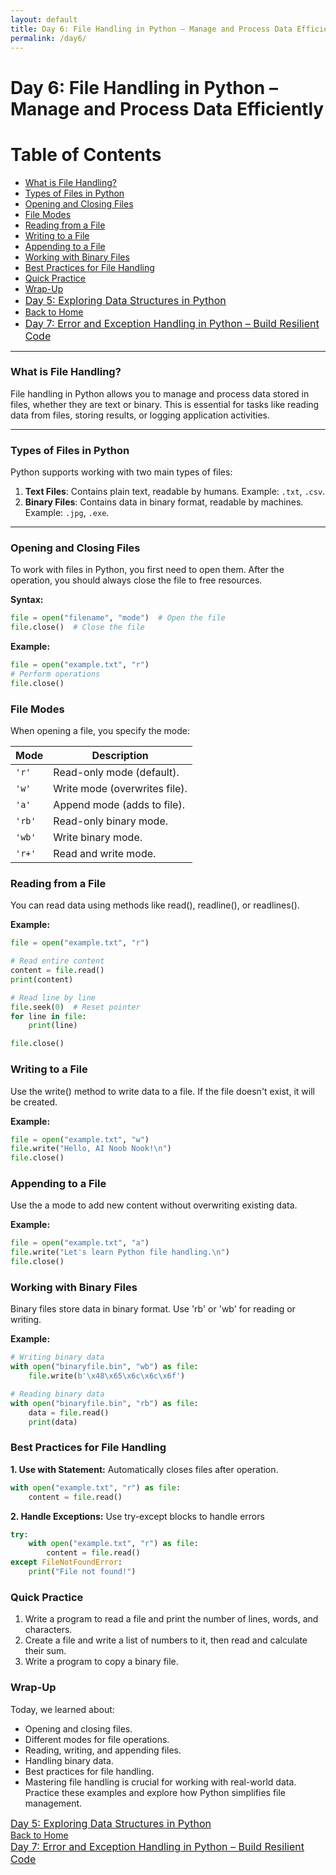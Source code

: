 ```yaml
---
layout: default
title: Day 6: File Handling in Python – Manage and Process Data Efficiently
permalink: /day6/
---
```


# Day 6: File Handling in Python – Manage and Process Data Efficiently

# Table of Contents
- [What is File Handling?](#what-is-file-handling)
- [Types of Files in Python](#types-of-files-in-python)
- [Opening and Closing Files](#opening-and-closing-files)
- [File Modes](#file-modes)
- [Reading from a File](#reading-from-a-file)
- [Writing to a File](#writing-to-a-file)
- [Appending to a File](#appending-to-a-file)
- [Working with Binary Files](#working-with-binary-files)
- [Best Practices for File Handling](#best-practices-for-file-handling)
- [Quick Practice](#quick-practice)
- [Wrap-Up](#wrap-up)
- <a href="{{ site.baseurl }}/day5/" style="font-size: 16px;">Day 5: Exploring Data Structures in Python</a>  
- <a href="{{ site.baseurl }}/">Back to Home</a>  
- <a href="{{ site.baseurl }}/day7/" style="font-size: 16px;">Day 7: Error and Exception Handling in Python – Build Resilient Code</a>    

---

### What is File Handling? <a name="what-is-file-handling"></a>
File handling in Python allows you to manage and process data stored in files, whether they are text or binary. This is essential for tasks like reading data from files, storing results, or logging application activities.  

---

### Types of Files in Python <a name="types-of-files-in-python"></a>  
Python supports working with two main types of files:  

1. **Text Files**: Contains plain text, readable by humans. Example: `.txt`, `.csv`.  
2. **Binary Files**: Contains data in binary format, readable by machines. Example: `.jpg`, `.exe`.  

---

### Opening and Closing Files <a name="opening-and-closing-files"></a>  
To work with files in Python, you first need to open them. After the operation, you should always close the file to free resources.

**Syntax:**
```python
file = open("filename", "mode")  # Open the file
file.close()  # Close the file
```

**Example:**
```python
file = open("example.txt", "r")
# Perform operations
file.close()
```

### File Modes <a name="file-modes"></a>  
When opening a file, you specify the mode:  

| Mode  | Description                      |
|-------|----------------------------------|
| `'r'` | Read-only mode (default).        |
| `'w'` | Write mode (overwrites file).    |
| `'a'` | Append mode (adds to file).      |
| `'rb'`| Read-only binary mode.           |
| `'wb'`| Write binary mode.               |
| `'r+'`| Read and write mode.             |


### Reading from a File <a name="reading-from-a-file"></a>  
You can read data using methods like read(), readline(), or readlines().  

**Example:**
```python
file = open("example.txt", "r")

# Read entire content
content = file.read()
print(content)

# Read line by line
file.seek(0)  # Reset pointer
for line in file:
    print(line)

file.close()
```

### Writing to a File <a name="writing-to-a-file"></a>  
Use the write() method to write data to a file. If the file doesn't exist, it will be created.  

**Example:**
```python
file = open("example.txt", "w")
file.write("Hello, AI Noob Nook!\n")
file.close()
```

### Appending to a File <a name="appending-to-a-file"></a>
Use the a mode to add new content without overwriting existing data.

**Example:**
```python
file = open("example.txt", "a")
file.write("Let's learn Python file handling.\n")
file.close()
```

### Working with Binary Files <a name="working-with-binary-files"></a>
Binary files store data in binary format. Use 'rb' or 'wb' for reading or writing.

**Example:**
```python
# Writing binary data
with open("binaryfile.bin", "wb") as file:
    file.write(b'\x48\x65\x6c\x6c\x6f')

# Reading binary data
with open("binaryfile.bin", "rb") as file:
    data = file.read()
    print(data)
```

### Best Practices for File Handling <a name="best-practices-for-file-handling"></a>
**1. Use with Statement:** Automatically closes files after operation.  
```python
with open("example.txt", "r") as file:
    content = file.read()
```

**2. Handle Exceptions:**  Use try-except blocks to handle errors 
```python
try:
    with open("example.txt", "r") as file:
        content = file.read()
except FileNotFoundError:
    print("File not found!")
```

### Quick Practice <a name="quick-practice"></a>
1. Write a program to read a file and print the number of lines, words, and characters.
2. Create a file and write a list of numbers to it, then read and calculate their sum.
3. Write a program to copy a binary file.

### Wrap-Up <a name="wrap-up"></a>  
Today, we learned about:

- Opening and closing files.  
- Different modes for file operations.  
- Reading, writing, and appending files.  
- Handling binary data.  
- Best practices for file handling.  
- Mastering file handling is crucial for working with real-world data. Practice these examples and explore how Python simplifies file management.

<a href="{{ site.baseurl }}/day5/" style="font-size: 16px;">Day 5: Exploring Data Structures in Python</a>  
<a href="{{ site.baseurl }}/">Back to Home</a>    
<a href="{{ site.baseurl }}/day7/" style="font-size: 16px;">Day 7: Error and Exception Handling in Python – Build Resilient Code</a>  
